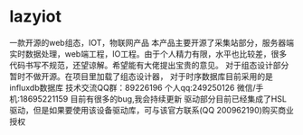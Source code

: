 # lazyiot
一款开源的web组态，IOT，物联网产品
 本产品主要开源了采集站部分，服务器端实时数据处理，web端工程，IO工程。由于个人精力有限，水平也比较差，很多代码书写不规范，还望谅解。希望能有大佬提出宝贵的意见。
 对于组态设计部分暂时不做开源。在项目里加载了组态设计器，
 对于时序数据库目前采用的是influxdb数据库
 技术交流QQ群：89226196  个人qq:249250126  微信/手机:18695221159
 目前有很多的bug,我会持续更新
驱动部分目前已经集成了HSL驱动，但是如果要使用该设备驱动库，可与该官方联系(QQ 200962190)购买商业授权
